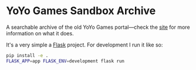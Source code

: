 # YoYo Games Sandbox Archive

A searchable archive of the old YoYo Games portal—check the [site](https://www.yygarchive.org/) for more information on what it does.

It's a very simple a [Flask](https://flask.palletsprojects.com/) project. For development I run it like so:

```bash
pip install -e .
FLASK_APP=app FLASK_ENV=development flask run
```
